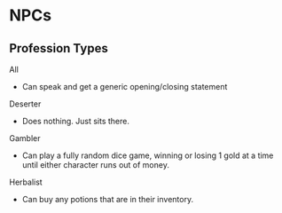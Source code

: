 # NPCs

## Profession Types

All
- Can speak and get a generic opening/closing statement

Deserter
- Does nothing. Just sits there.

Gambler
- Can play a fully random dice game, winning or losing 1 gold at a time until either character runs out of money.

Herbalist
- Can buy any potions that are in their inventory.
